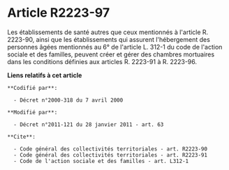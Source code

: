 # Article R2223-97

Les établissements de santé autres que ceux mentionnés à l'article R. 2223-90, ainsi que les établissements qui assurent
l'hébergement des personnes âgées mentionnés au 6° de l'article L. 312-1 du code de l'action sociale et des familles, peuvent
créer et gérer des chambres mortuaires dans les conditions définies aux articles R. 2223-91 à R. 2223-96.

**Liens relatifs à cet article**

	**Codifié par**:

	  - Décret n°2000-318 du 7 avril 2000

	**Modifié par**:

	  - Décret n°2011-121 du 28 janvier 2011 - art. 63

	**Cite**:

	  - Code général des collectivités territoriales - art. R2223-90
	  - Code général des collectivités territoriales - art. R2223-91
	  - Code de l'action sociale et des familles - art. L312-1
